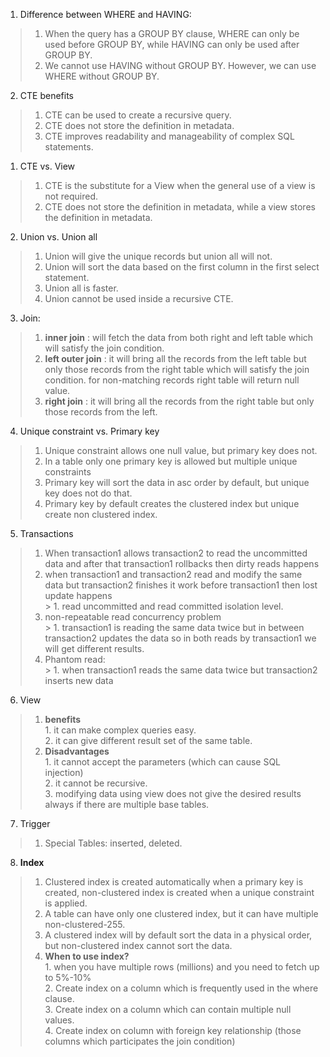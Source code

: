 1. Difference between WHERE and HAVING:
> 1. When the query has a GROUP BY clause, WHERE can only be used before GROUP BY, while HAVING can only be used after GROUP BY.
> 2. We cannot use HAVING without GROUP BY. However, we can use WHERE without GROUP BY.
2. CTE benefits
> 1. CTE can be used to create a recursive query.
>   2. CTE does not store the definition in metadata.
>   3. CTE improves readability and manageability of complex SQL statements.
1. CTE vs. View
 >  1. CTE is the substitute for a View when the general use of a view is not required.
>   2. CTE does not store the definition in metadata, while a view stores the definition in metadata.
2. Union vs. Union all
  > 1. Union will give the unique records but union all will not.
>   2. Union will sort the data based on the first column in the first select statement.
>   3. Union all is faster.
>   4. Union cannot be used inside a recursive CTE.
3. Join:
  > 1. **inner join** : will fetch the data from both right and left table which will satisfy the join condition.
>   2. **left outer join** : it will bring all the records from the left table but only those records from the right table which will satisfy the join condition. for non-matching records right table will return null value.
  > 3. **right join** : it will bring all the records from the right table but only those records from the left.
4. Unique constraint vs. Primary key
  > 1. Unique constraint allows one null value, but primary key does not.
>   2. In a table only one primary key is allowed but multiple unique constraints
>   3. Primary key will sort the data in asc order by default, but unique key does not do that.
>   4. Primary key by default creates the clustered index but unique create non clustered index.
5. Transactions
  > 1. When transaction1 allows transaction2 to read the uncommitted data and after that transaction1 rollbacks then dirty reads happens
>   2. when transaction1 and transaction2 read and modify the same data but transaction2 finishes it work before transaction1 then lost update happens
    <br> > 1. read uncommitted and read committed isolation level.
  > 3. non-repeatable read concurrency problem
    <br> > 1. transaction1 is reading the same data twice but in between transaction2 updates the data so in both reads by transaction1 we will get different results.
  > 4. Phantom read:
    <br> > 1. when transaction1 reads the same data twice but transaction2 inserts new data
6. View
  > 1. **benefits**
    <br>1. it can make complex queries easy.
    <br>2. it can give different result set of the same table.
  > 2. **Disadvantages**
    <br>1. it cannot accept the parameters (which can cause SQL injection)
    <br>2. it cannot be recursive.
    <br>3. modifying data using view does not give the desired results always if there are multiple base tables.
7. Trigger
  > 1. Special Tables: inserted, deleted.
8. **Index**
  > 1. Clustered index is created automatically when a primary key is created, non-clustered index is created when a unique constraint is applied.
  > 2. A table can have only one clustered index, but it can have multiple non-clustered-255.
  > 3. A clustered index will by default sort the data in a physical order, but non-clustered index cannot sort the data.
  > 4. **When to use index?**
    <br>1. when you have multiple rows (millions) and you need to fetch up to 5%-10%
    <br>2. Create index on a column which is frequently used in the where clause.
    <br>3. Create index on a column which can contain multiple null values.
    <br>4. Create index on column with foreign key relationship (those columns which participates the join condition)